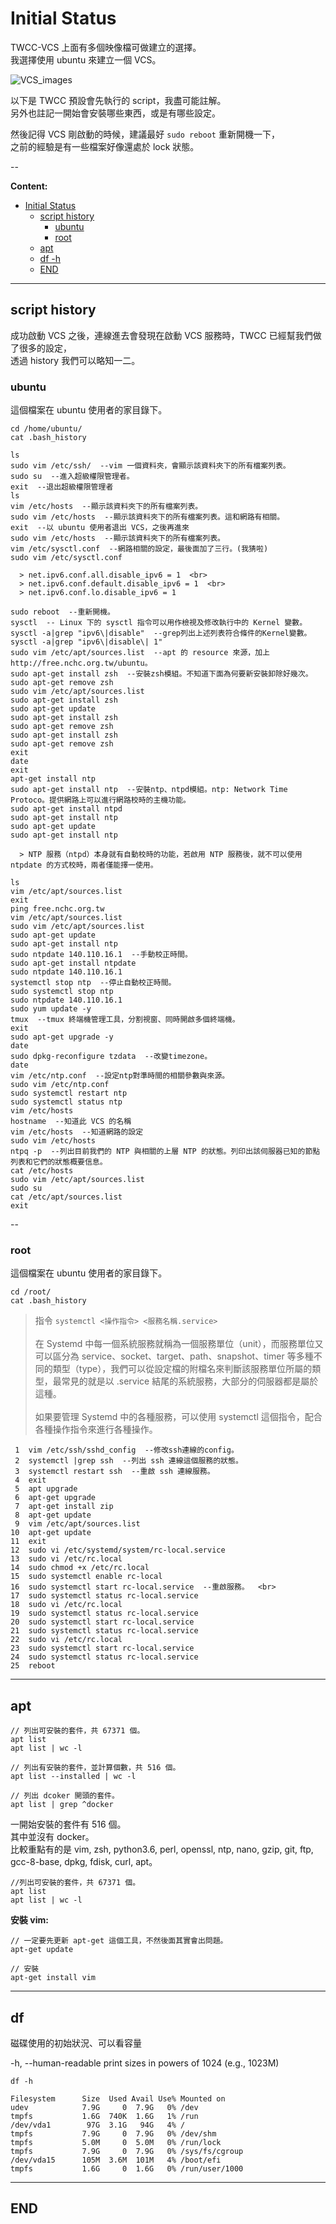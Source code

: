 # Initial Status

TWCC-VCS 上面有多個映像檔可做建立的選擇。  <br>
我選擇使用 ubuntu 來建立一個 VCS。

![VCS_images](./image/VCS_images.jpg)

以下是 TWCC 預設會先執行的 script，我盡可能註解。  <br>
另外也註記一開始會安裝哪些東西，或是有哪些設定。

然後記得 VCS 剛啟動的時候，建議最好 `sudo reboot` 重新開機一下，  <br>
之前的經驗是有一些檔案好像還處於 lock 狀態。

--

**Content:**

<!-- TOC -->

- [Initial Status](#initial-status)
  - [script history](#script-history)
    - [ubuntu](#ubuntu)
    - [root](#root)
  - [apt](#apt)
  - [df -h](#df--h)
  - [END](#end)

<!-- /TOC -->

---

## script history

成功啟動 VCS 之後，連線進去會發現在啟動 VCS 服務時，TWCC 已經幫我們做了很多的設定，  <br>
透過 history 我們可以略知一二。

### ubuntu

這個檔案在 ubuntu 使用者的家目錄下。  <br>

```{bash}
cd /home/ubuntu/
cat .bash_history
```

```{bach}
ls
sudo vim /etc/ssh/  --vim 一個資料夾，會顯示該資料夾下的所有檔案列表。
sudo su  --進入超級權限管理者。
exit  --退出超級權限管理者
ls
vim /etc/hosts  --顯示該資料夾下的所有檔案列表。
sudo vim /etc/hosts  --顯示該資料夾下的所有檔案列表。這和網路有相關。
exit  --以 ubuntu 使用者退出 VCS，之後再進來
sudo vim /etc/hosts  --顯示該資料夾下的所有檔案列表。
vim /etc/sysctl.conf  --網路相關的設定，最後面加了三行。(我猜啦)
sudo vim /etc/sysctl.conf

  > net.ipv6.conf.all.disable_ipv6 = 1  <br>
  > net.ipv6.conf.default.disable_ipv6 = 1  <br>
  > net.ipv6.conf.lo.disable_ipv6 = 1

sudo reboot  --重新開機。
sysctl  -- Linux 下的 sysctl 指令可以用作檢視及修改執行中的 Kernel 變數。
sysctl -a|grep "ipv6\|disable"  --grep列出上述列表符合條件的Kernel變數。
sysctl -a|grep "ipv6\|disable\| 1"
sudo vim /etc/apt/sources.list  --apt 的 resource 來源，加上 http://free.nchc.org.tw/ubuntu。
sudo apt-get install zsh  --安裝zsh模組。不知道下面為何要新安裝卸除好幾次。
sudo apt-get remove zsh
sudo vim /etc/apt/sources.list
sudo apt-get install zsh
sudo apt-get update
sudo apt-get install zsh
sudo apt-get remove zsh
sudo apt-get install zsh
sudo apt-get remove zsh
exit
date
exit
apt-get install ntp
sudo apt-get install ntp  --安裝ntp、ntpd模組。ntp: Network Time Protoco。提供網路上可以進行網路校時的主機功能。
sudo apt-get install ntpd
sudo apt-get install ntp
sudo apt-get update
sudo apt-get install ntp

  > NTP 服務（ntpd）本身就有自動校時的功能，若啟用 NTP 服務後，就不可以使用 ntpdate 的方式校時，兩者僅能擇一使用。

ls
vim /etc/apt/sources.list
exit
ping free.nchc.org.tw
vim /etc/apt/sources.list
sudo vim /etc/apt/sources.list
sudo apt-get update
sudo apt-get install ntp
sudo ntpdate 140.110.16.1  --手動校正時間。
sudo apt-get install ntpdate
sudo ntpdate 140.110.16.1
systemctl stop ntp  --停止自動校正時間。
sudo systemctl stop ntp
sudo ntpdate 140.110.16.1
sudo yum update -y
tmux  --tmux 終端機管理工具，分割視窗、同時開啟多個終端機。
exit
sudo apt-get upgrade -y
date
sudo dpkg-reconfigure tzdata  --改變timezone。
date
vim /etc/ntp.conf  --設定ntp對準時間的相關參數與來源。
sudo vim /etc/ntp.conf
sudo systemctl restart ntp
sudo systemctl status ntp
vim /etc/hosts
hostname  --知道此 VCS 的名稱
vim /etc/hosts  --知道網路的設定
sudo vim /etc/hosts
ntpq -p  --列出目前我們的 NTP 與相關的上層 NTP 的狀態。列印出該伺服器已知的節點列表和它們的狀態概要信息。
cat /etc/hosts
sudo vim /etc/apt/sources.list
sudo su
cat /etc/apt/sources.list
exit
```

--

### root

這個檔案在 ubuntu 使用者的家目錄下。  <br>

```{bash}
cd /root/
cat .bash_history
```

> 指令 `systemctl <操作指令> <服務名稱.service>`  <br>
>  <br>
> 在 Systemd 中每一個系統服務就稱為一個服務單位（unit），而服務單位又可以區分為 service、socket、target、path、snapshot、timer 等多種不同的類型（type），我們可以從設定檔的附檔名來判斷該服務單位所屬的類型，最常見的就是以 .service 結尾的系統服務，大部分的伺服器都是屬於這種。  <br>
>  <br>
> 如果要管理 Systemd 中的各種服務，可以使用 systemctl 這個指令，配合各種操作指令來進行各種操作。

```{bach}
 1  vim /etc/ssh/sshd_config  --修改ssh連線的config。
 2  systemctl |grep ssh  --列出 ssh 連線這個服務的狀態。
 3  systemctl restart ssh  --重啟 ssh 連線服務。
 4  exit
 5  apt upgrade
 6  apt-get upgrade
 7  apt-get install zip
 8  apt-get update
 9  vim /etc/apt/sources.list
10  apt-get update
11  exit
12  sudo vi /etc/systemd/system/rc-local.service
13  sudo vi /etc/rc.local
14  sudo chmod +x /etc/rc.local
15  sudo systemctl enable rc-local
16  sudo systemctl start rc-local.service  --重啟服務。  <br>
17  sudo systemctl status rc-local.service
18  sudo vi /etc/rc.local
19  sudo systemctl status rc-local.service
20  sudo systemctl start rc-local.service
21  sudo systemctl status rc-local.service
22  sudo vi /etc/rc.local
23  sudo systemctl start rc-local.service
24  sudo systemctl status rc-local.service
25  reboot
```

---

## apt

```{bash}
// 列出可安裝的套件，共 67371 個。
apt list
apt list | wc -l

// 列出有安裝的套件，並計算個數，共 516 個。
apt list --installed | wc -l

// 列出 dcoker 開頭的套件。
apt list | grep ^docker
```

一開始安裝的套件有 516 個。  <br>
其中並沒有 docker。  <br>
比較重點有的是 vim, zsh, python3.6, perl, openssl, ntp, nano, gzip, git, ftp, gcc-8-base, dpkg, fdisk, curl, apt。

```{bash}
//列出可安裝的套件，共 67371 個。
apt list
apt list | wc -l
```

**安裝 vim:**

```{bash}
// 一定要先更新 apt-get 這個工具，不然後面其實會出問題。
apt-get update

// 安裝
apt-get install vim
```

---

## df

磁碟使用的初始狀況、可以看容量

-h, --human-readable  print sizes in powers of 1024 (e.g., 1023M)

```{bash}
df -h

Filesystem      Size  Used Avail Use% Mounted on
udev            7.9G     0  7.9G   0% /dev
tmpfs           1.6G  740K  1.6G   1% /run
/dev/vda1        97G  3.1G   94G   4% /
tmpfs           7.9G     0  7.9G   0% /dev/shm
tmpfs           5.0M     0  5.0M   0% /run/lock
tmpfs           7.9G     0  7.9G   0% /sys/fs/cgroup
/dev/vda15      105M  3.6M  101M   4% /boot/efi
tmpfs           1.6G     0  1.6G   0% /run/user/1000
```

---

## END
